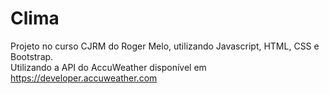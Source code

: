 # Clima

Projeto no curso CJRM do Roger Melo, utilizando Javascript, HTML, CSS e Bootstrap.
<br>
Utilizando a API do AccuWeather disponível em https://developer.accuweather.com

